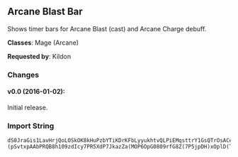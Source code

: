 ## Arcane Blast Bar

Shows timer bars for Arcane Blast (cast) and Arcane Charge debuff.

**Classes**: Mage (Arcane)

**Requested by**: Kildon

### Changes

#### v0.0 (2016-01-02):

Initial release.

### Import String

    dS0JraGis1LavHrjQoLOSkOK8kHuPzbYTiKDrKFbLyyukhtvQLPiEMqsttrY1GsQTrOsACeQeRJsAEcPI7bkheclur1djWeHiUOQKncvFekgjLqNurQvQKxsOQzsOCtis2PkQFsjAOQiwkOYtvPPsuxvfPTcrQVcQsNviv1BfsvMluQ7sOsTxr(le1GLomflwOEmjMmbDzGnRcFMumAfLtRQEnLGzRWTfIDRu)wWWjLooOkA5q65K00P66QITlK47GQA8uQoVqkRNqf7hD6DsoDfMKtxJI)dB1KC6(3FpjNUkpQEis6ockMblciwNfgR5b1Gmyhfiwmax(hbKNX1iOygS4SWyHxGXciEqnQsOan)Wwn6Hq6luClHc08dBU4sKirS3xYSwEI80wE(YAXxW9IvKirCHqY)raxfZaWcJfR5cH0ry7SWy1NE7a0dJcaBSriuOLBvSXgEbglG4b1OIn2ifq43Gn24HTRIn24Fudsf2brifq4)jIK7h6CHq6iS97xCaSWyFpfxiKocBhFy0OYcJv3YtLfB6ZV05cH0HwvwyStH1CjsKi2xNrcRLNipTLNVSIejIlUqi5SWyffX4ZKM9ObWfcjHolm23SyHfH0HwvU4cxAogwyS4sZXWgqzXTkafyCGmWU)GcY3)beR(Cecepg4S80ZirhID)hqS2Y4cxYdANJHfglUKh0ohdBaLf3QauGXbYa7(dkiF)hqS6Zriq8yGZYtpJeDi29FaX(oJlCjpOfhdlmwCjpOfhdBaLf3QauGXbYa7(dkiF)hqS6Zriq8yGZYtpJeDi29FaXojJlCjpOfhZewyS4sEqloMjSbuwCRcqbghidS7pOG89FaXQphHaXJbolp9ms0Hy3)beBuZ4cxYdALb2DwyS4sEqRmWUZgqzXTkafyCaEy7xh9V1KV)diw95ieiEmWz5PNrIEgxCHlfh85yyHXIlfh85yydOS4wfGcmoqgy3Fqb57)aIvFocbIhdCwE6zKOdXU)di23zCHlfhCCmSWyXLIdoog2aklUvbOaJdKb29huq((pGy1NJqG4XaNLNEgj6qS7)aIDsgx4sXbxgy3zHXIlfhCzGDNnGYIBvakW4a8W2Vo6FRjF)hqS6Zriq8yGZYtpJe9mUejIfxko4Ya7(ewyS4sXbxgy3NWgqzXTkafyCaEy7xh9V1KV)diw95ieiEmWz5PNrIEgxCnckMbl8HyNXcJf3kgGF)IdipJlesWhIfH0mwySWhIDgxCnckMbRmlmwes(pc4QygaUoE2k(pSzri9OvOXbZnO5Xguiw)hbKXflll7)G1)raSrhyS2y9zGnxSSSSSSSSXguRw8leKNXfllllyOc4ILLLLLLLn2GA9cC49l0NLh5VZFdX6)iawSWkNXIvSWpJlwwwwwww2ydQ17Sa8ZZ4ILLLfSfYfylKlUgbfZGvfE(yqbSWy1NE7a0dJcaBSriuOLBvSXgEbglG4b1OIn2ifq43Gn2Ya7(dkqfBSVWZhdkaz4D23b6CX1iOygSXAyHXIlnhdxJGIzW6XSWyXL8G25y4Aeumd24ywyS4sXbFogUgbfZG1pyHXIl5bT4y4Aeumdw)yclmwCjpOfhZeUgbfZGn(GfglUuCWXXW1iOygSUZcJfxYdALb2DUgbfZGn2zHXIlfhCzGDNlrIyhbfZGn2NWcJfxko4Ya7(eU4Aeumd2JNTI)dB2JChypJlwwwwhy36f4Ya7(dkixfE(yqbzCXYYY6a7wfmagueJXjH)2vZZ4ILLL1b2TEb(9loGC4dXodltY4cSfY1iOygShpBf)h2SAYpuZ4ILLL9q16f44HTNJq6iSDiweshHTF)IdaIfH0ry74dJg1mUyzzzpuTkyamOigJtc)TRMNXfylKlUoYJ1KX1rUhNX1rUFKX1rUFmjJRJ844mUoYJpY4stU7zCPjp2Z4sKiwn5X(KmU4kwJ1lWpj83EUUGxNLFbNoeloeRUGxNLFbNoeRniwBzCfRX6f43V4aYHpB0LnQqSZyJUSrnJlp26f4Ne(BpxxSx4Y6qS4qS6I9cxwhI1ge7mSmvgx(H1lWpj83EUUyVWL1HyXHy1f7fUSoe7Bi2zyzQmU8JjwVa)KWF756WnnglkRdX6hqS6WnnglkRdXAdI1wgxUB9c8tc)TNRl2lCzDiwCiwD4MgJfL1HyfbFSYM0KOcXodltLXvCS1lWpj83EUUyVWL1HyXHy1f7fUSoeRniwrZWYuzCfFy9c8tc)TNRl2lCzDiwCiwDXEHlRdXAdIv0mSmvgxXU1lWpj83EUUyVWL1HyXHy1HBAmwuwhIve8XkBstIkeROzyzQmUejIn2Ny9c8tc)TNRd30ySOSoeloeRoCtJXIY6qSIGpwMcIv0mSmvgxC5XwVahPbOoWUGWiGMlnfeRniwBzC5hwVahPbOoWUGWiGM)gI1geRTmU8JjwVahPbOoWUGWiGM)gIvcRHyLW6mUIJTEbosdqDGDbHran3geRniwPPY4k(W6f4ina1b2fegb0CPjqSsrfI9Dw6kmGSYJQhIKMN8KNUgf)hfGm6xJgaksfecsNTLUMhpKItxLWiGMKtNNkD2wYtxLhvpergy3t3JNTI)d78mUyzzzhbfZGfbeRZcJ18GAqgSJcelgGl)JaYZ4ILLLDeumdwCwySWlWybepOgvjuGMFyRg9qi9fkULqbA(HnxSSSSCXYYY(pyDwrSiKC2OdlcjHoRpdS5ILLLLLLLff4pOBUyzzzbdvaxSSSSSSSSiKCwySoxSSSSGTqUyzzz5ILLLDeumdw)GfglUKh0IJHlwww2rqXmy9JjSWyXL8GwCmt4ILLLDeumd24dwyS4sXbhhdxSSSSJGIzW6olmwCjpOvgy35ILLLDeumd2yNfglUuCWLb2DUyzzzfjIDeumd2yFclmwCP4GldS7t4ILLLLlwww2rqXmyLzHXIqY)raxfZaWflll7iOygSidXImelYqSgLRBuSGkelYqSidXAuEzx7hfOYcJ9093rci(54ixx7WenaQoeRocufZgWkyMbvdqhID)hqS6NigIO)l40Z4ILLLDeumdwJcCGiM)MfgBUr5LDTFuGkBaL1ZyfX6CXYYYockMblYqSidXImeRjwGr1fdS14ZyHXIb4xTGXy69ripQ2McRFNXflllRjwGr1fdS14ZyHXAIfyuDXaBn(mwSI1MKnBV5ILLLDeumdwfJQF2ebaXImelYqSidXImeRIr1FTfYcJ9093fyu9)wZ07JqUU2HjAau9mUyzzzhbfZG1elWO6WbIy(BwyS5kgv)SjcGfgmwDeOkMnGD(WO66zSMTq2CfJQ)AlKfRyTjzZ2BwrSEgBaL1elWO6Ib2A8zCXYYYYflll7iOygSpAfYcJfH0JwHghm3GYflll7JwH5(beRjwGr1fdS14ZY4ILLL9rRWC)yceRjwGr1fdS14ZyfXAIfyuD4arm)DgxSSSSpAfMhFaXAuGdeX83zCXYYYYflllR7wVaxgy3ZpcOrmEUo8q69HoeRjwGr1fdS14ZYY4ILLLn2TEbUmWUNFeqJy8CD4H07dDiwJcCGiM)olJlwwwwrIyJ9jwVaxgy3Znkx3Oybv2akRTmUaBHPRqGQs6IavHnk2KSXoX2BXvr2ElY2K0v4xv7WeTRBuSGA6cpus3zGVMzE6CuNKUFHPlcufZgWoFyuD25g009V)oYkHiAhahimD(D6ocgHj50vzyuvtYPR6FRzasxKcbMxjpDf(po(kpdpAj50nYZW)j5KN809WO4)WojNUrEg(pjN8KNUAJIw3maBpjNUrEg(pjN8KNUOgfqsoDJ8m8Fso5jpDrddqsoDJ8m8Fso5jpDv1cusYPR6FRzasNFN801ndW2tYPBKNH)tYjp5P7JkazLHrvnnpDFubiVbrbGMMNUpQaK1c8yJ7dqkoDFubiRQfOKMN80D)erg9RrdavnD(D6Ic08dB5OPfKUFLWoDvDJIfufe2U5VJa2E6A5PY3PrYR0v1nkwq9KWF7PlCtJXIYPRJ(1ObGMKtxquaBpDfe2c)(pSvtxpAAbPRQB8h109zdIcy7PR5XdP7JkazZa(MOP6OpG0809rfG8Z(7P5jpDH)xOplD(T4IT0nAwECOc80zrtSzl5PBK0vy6QMUtKMi9w6D6gL053tn5DYtj
     
